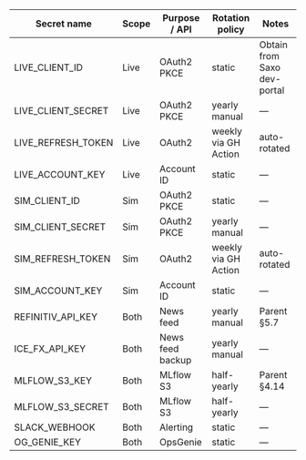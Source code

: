 | Secret name            | Scope  | Purpose / API | Rotation policy | Notes |
|------------------------|--------|---------------|-----------------|-------|
| LIVE_CLIENT_ID         | Live   | OAuth2 PKCE   | static          | Obtain from Saxo dev-portal |
| LIVE_CLIENT_SECRET     | Live   | OAuth2 PKCE   | yearly manual   | — |
| LIVE_REFRESH_TOKEN     | Live   | OAuth2        | weekly via GH Action | auto-rotated |
| LIVE_ACCOUNT_KEY       | Live   | Account ID    | static          | — |
| SIM_CLIENT_ID          | Sim    | OAuth2 PKCE   | static          | — |
| SIM_CLIENT_SECRET      | Sim    | OAuth2 PKCE   | yearly manual   | — |
| SIM_REFRESH_TOKEN      | Sim    | OAuth2        | weekly via GH Action | auto-rotated |
| SIM_ACCOUNT_KEY        | Sim    | Account ID    | static          | — |
| REFINITIV_API_KEY      | Both   | News feed     | yearly manual   | Parent §5.7 |
| ICE_FX_API_KEY         | Both   | News feed backup | yearly manual | — |
| MLFLOW_S3_KEY          | Both   | MLflow S3     | half-yearly     | Parent §4.14 |
| MLFLOW_S3_SECRET       | Both   | MLflow S3     | half-yearly     | — |
| SLACK_WEBHOOK          | Both   | Alerting      | static          | — |
| OG_GENIE_KEY           | Both   | OpsGenie      | static          | — |

